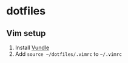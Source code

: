 # dotfiles

## Vim setup
1. Install [Vundle](https://github.com/VundleVim/Vundle.vim)
2. Add `source ~/dotfiles/.vimrc` to `~/.vimrc`
